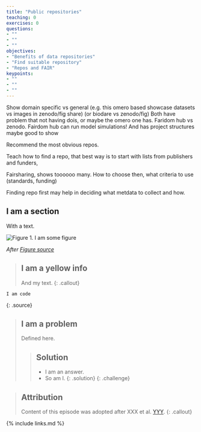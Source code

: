 ```yaml
---
title: "Public repositories"
teaching: 0
exercises: 0
questions:
- ""
- ""
- ""
objectives:
- "Benefits of data repositories"
- "Find suitable repository"
- "Repos and FAIR"
keypoints:
- ""
- ""
- ""
---
```


Show domain specific vs general 
(e.g. this omero based showcase datasets vs images in zenodo/fig share)
(or biodare vs zenodo/fig)
Both have problem that not having dois, or maybe the omero one has.
Faridom hub vs zenodo. Fairdom hub can run model simulations! And has project structures
maybe good to show

Recommend the most obvious repos.

Teach how to find a repo, that best way is to start with lists from publishers and funders,

Fairsharing, shows toooooo many. How to choose then, what criteria to use (standards, funding)

Finding repo first may help in deciding what metdata to collect and how.

## I am a section

With a text.

![Figure 1. I am some figure](../fig/figure_file.jpg)

*After [Figure source](https://www.figure.link/)*


> ## I am a yellow info
>
> And my text.
{: .callout}


~~~
I am code
~~~
{: .source}


> ## I am a problem
>
> Defined here.
>
>> ## Solution
>>
>> *   I am an answer.
>> *   So am I.
> {: .solution}
{: .challenge}


> ## Attribution
> Content of this episode was adopted after XXX et al.
> [YYY](https://biodare2.ed.ac.uk).
{: .callout}


{% include links.md %}
